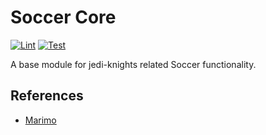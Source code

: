 # Soccer Core

[![Lint](https://github.com/jedi-knights/jk-soccer-core/actions/workflows/lint.yml/badge.svg)](https://github.com/jedi-knights/jk-soccer-core/actions/workflows/lint.yml)
[![Test](https://github.com/jedi-knights/jk-soccer-core/actions/workflows/test.yml/badge.svg)](https://github.com/jedi-knights/jk-soccer-core/actions/workflows/test.yml)

A base module for jedi-knights related Soccer functionality.

## References

- [Marimo](https://docs.marimo.io/)